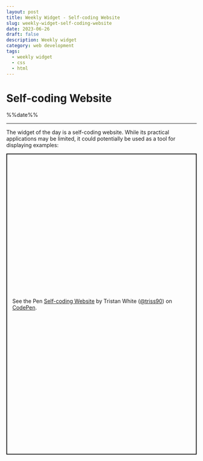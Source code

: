 ```yaml
---
layout: post
title: Weekly Widget - Self-coding Website
slug: weekly-widget-self-coding-website
date: 2023-06-26
draft: false
description: Weekly widget
category: web development
tags:
  - weekly widget
  - css
  - html
---
```


# Self-coding Website

<p class='timestamp'><time datetime='%%date%%'>%%date%%</time></p>
<hr>

The widget of the day is a self-coding website. While its practical applications may be limited, it could potentially be used as a tool for displaying examples:

<p class="codepen" data-height="794.81640625" data-default-tab="result" data-slug-hash="QBaEbq" data-user="triss90" style="height: 794.81640625px; box-sizing: border-box; display: flex; align-items: center; justify-content: center; border: 2px solid; margin: 1em 0; padding: 1em;">
  <span>See the Pen <a href="https://codepen.io/triss90/pen/QBaEbq">
  Self-coding Website</a> by Tristan  White (<a href="https://codepen.io/triss90">@triss90</a>)
  on <a href="https://codepen.io">CodePen</a>.</span>
</p>
<script async src="https://cpwebassets.codepen.io/assets/embed/ei.js"></script>
